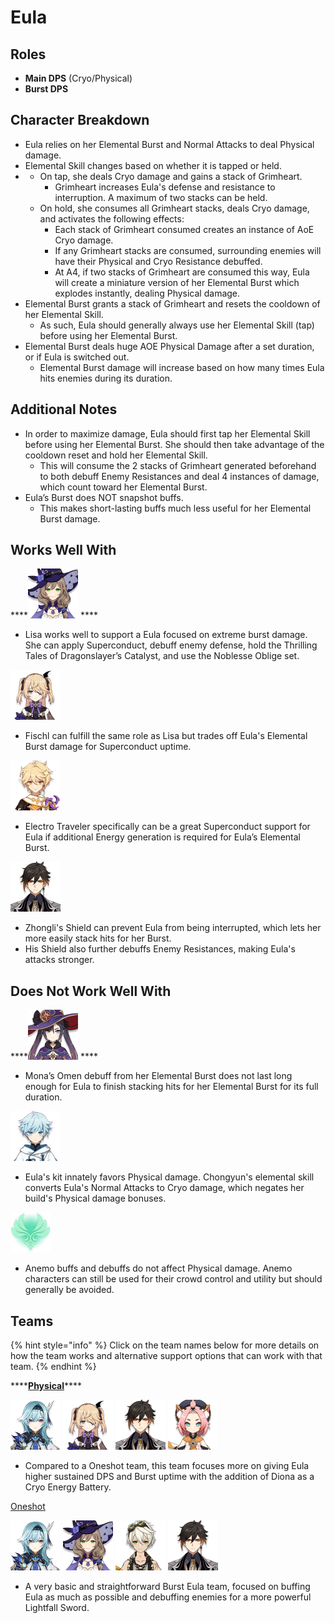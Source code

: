 # Eula

## **Roles**

* **Main DPS** \(Cryo/Physical\)
* **Burst DPS**

## **Character Breakdown**

* Eula relies on her Elemental Burst and Normal Attacks to deal Physical damage. 
* Elemental Skill changes based on whether it is tapped or held.
* * On tap, she deals Cryo damage and gains a stack of Grimheart.
    * Grimheart increases Eula's defense and resistance to interruption. A maximum of two stacks can be held.
  * On hold, she consumes all Grimheart stacks, deals Cryo damage, and activates the following effects:
    * Each stack of Grimheart consumed creates an instance of AoE Cryo damage.
    * If any Grimheart stacks are consumed, surrounding enemies will have their Physical and Cryo Resistance debuffed.
    * At A4, if two stacks of Grimheart are consumed this way, Eula will create a miniature version of her Elemental Burst which explodes instantly, dealing Physical damage.
* Elemental Burst grants a stack of Grimheart and resets the cooldown of her Elemental Skill.
  * As such, Eula should generally always use her Elemental Skill \(tap\) before using her Elemental Burst. 
* Elemental Burst deals huge AOE Physical Damage after a set duration, or if Eula is switched out.
  * Elemental Burst damage will increase based on how many times Eula hits enemies during its duration.

## **Additional Notes**

* In order to maximize damage, Eula should first tap her Elemental Skill before using her Elemental Burst. She should then take advantage of the cooldown reset and hold her Elemental Skill. 
  * This will consume the 2 stacks of Grimheart generated beforehand to both debuff Enemy Resistances and deal 4 instances of damage, which count toward her Elemental Burst.
* Eula’s Burst does NOT snapshot buffs.
  * This makes short-lasting buffs much less useful for her Elemental Burst damage.

## **Works Well With**

\*\*\*\*![](../../.gitbook/assets/ui_avataricon_lisa.png) ****

* Lisa works well to support a Eula focused on extreme burst damage. She can apply Superconduct, debuff enemy defense, hold the Thrilling Tales of Dragonslayer’s Catalyst, and use the Noblesse Oblige set.

![](../../.gitbook/assets/ui_avataricon_fischl.png) 

* Fischl can fulfill the same role as Lisa but trades off Eula's Elemental Burst damage for Superconduct uptime.

![](../../.gitbook/assets/ui_avataricon_aether_electro.png) 

* Electro Traveler specifically can be a great Superconduct support for Eula if additional Energy generation is required for Eula’s Elemental Burst.

![](../../.gitbook/assets/ui_avataricon_zhongli.png) 

* Zhongli's Shield can prevent Eula from being interrupted, which lets her more easily stack hits for her Burst.
* His Shield also further debuffs Enemy Resistances, making Eula's attacks stronger.

## **Does Not Work Well With**

\*\*\*\*![](../../.gitbook/assets/ui_avataricon_mona.png) ****

* Mona’s Omen debuff from her Elemental Burst does not last long enough for Eula to finish stacking hits for her Elemental Burst for its full duration.

![](../../.gitbook/assets/ui_avataricon_chongyun.png) 

* Eula's kit innately favors Physical damage. Chongyun's elemental skill converts Eula's Normal Attacks to Cryo damage, which negates her build's Physical damage bonuses.

![](../../.gitbook/assets/element_anemo.webp) 

* Anemo buffs and debuffs do not affect Physical damage. Anemo characters can still be used for their crowd control and utility but should generally be avoided.

## **Teams**

{% hint style="info" %}
Click on the team names below for more details on how the team works and alternative support options that can work with that team.
{% endhint %}

\*\*\*\*[**Physical**](../../teams/physical.md)\*\*\*\*

![](../../.gitbook/assets/ui_avataricon_eula.png) ![](../../.gitbook/assets/ui_avataricon_fischl.png) ![](../../.gitbook/assets/ui_avataricon_zhongli.png) ![](../../.gitbook/assets/ui_avataricon_diona.png) 

* Compared to a Oneshot team, this team focuses more on giving Eula higher sustained DPS and Burst uptime with the addition of Diona as a Cryo Energy Battery.

[Oneshot]()

![](../../.gitbook/assets/ui_avataricon_eula.png) ![](../../.gitbook/assets/ui_avataricon_lisa.png) ![](../../.gitbook/assets/ui_avataricon_bennett.png) ![](../../.gitbook/assets/ui_avataricon_zhongli.png) 

* A very basic and straightforward Burst Eula team, focused on buffing Eula as much as possible and debuffing enemies for a more powerful Lightfall Sword.

